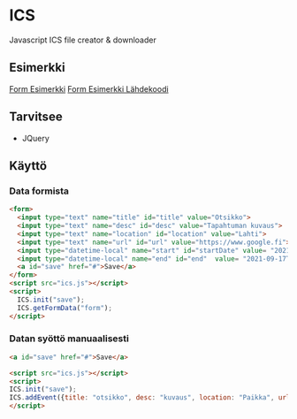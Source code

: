 # ICS
Javascript ICS file creator &amp; downloader

## Esimerkki
  <a href="https://hittosepi.github.io/" target="_blank">Form Esimerkki</a>
  <a href="https://github.com/hittoSepi/hittoSepi.github.io/" target="_blank">Form Esimerkki Lähdekoodi</a>
## Tarvitsee
- JQuery
## Käyttö
### Data formista
```html
<form>
  <input type="text" name="title" id="title" value="Otsikko">
  <input type="text" name="desc" id="desc" value="Tapahtuman kuvaus">
  <input type="text" name="location" id="location" value="Lahti">
  <input type="text" name="url" id="url" value="https://www.google.fi">
  <input type="datetime-local" name="start" id="startDate" value= "2021-09-16T10:12">
  <input type="datetime-local" name="end" id="end"  value= "2021-09-17T10:12">
  <a id="save" href="#">Save</a>
</form>
<script src="ics.js"></script>
<script>
  ICS.init("save");
  ICS.getFormData("form");
</script>
```
### Datan syöttö manuaalisesti
```html
<a id="save" href="#">Save</a>

<script src="ics.js"></script>
<script>
ICS.init("save");
ICS.addEvent({title: "otsikko", desc: "kuvaus", location: "Paikka", url: "webosoite", start:Date(), end: Date()});
</script>
```
